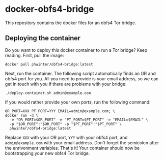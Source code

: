 # docker-obfs4-bridge

This repository contains the docker files for an obfs4 Tor bridge.

## Deploying the container

Do you want to deploy this docker container to run a Tor bridge?  Keep reading.
First, pull the image:

    docker pull phwinter/obfs4-bridge:latest

Next, run the container.  The following script automatically finds an OR and
obfs4 port for you.  All you need to provide is your email address, so we can
get in touch with you if there are problems with your bridge:

    ./deploy-container.sh admin@example.com

If you would rather provide your own ports, run the following command:

    OR_PORT=XXX PT_PORT=YYY EMAIL=admin@example.com; \
    docker run -d \
      -e "OR_PORT=$OR_PORT" -e "PT_PORT=$PT_PORT" -e "EMAIL=$EMAIL" \
      -p "$OR_PORT":"$OR_PORT" -p "$PT_PORT":"$PT_PORT" \
      phwinter/obfs4-bridge:latest

Replace `XXX` with your OR port, `YYY` with your obfs4 port, and
`admin@example.com` with your email address.  Don't forget the semicolon after
the enrivonment variables.  That's it!  Your container should now be
bootstrapping your new obfs4 Tor bridge.
